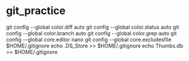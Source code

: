 # git_practice
git config --global color.diff   auto
git config --global color.status auto
git config --global color.branch auto
git config --global color.grep   auto
git config --global core.editor  nano
git config --global core.excludesfile $HOME/.gitignore
echo .DS_Store >> $HOME/.gitignore
echo Thumbs.db >> $HOME/.gitignore
